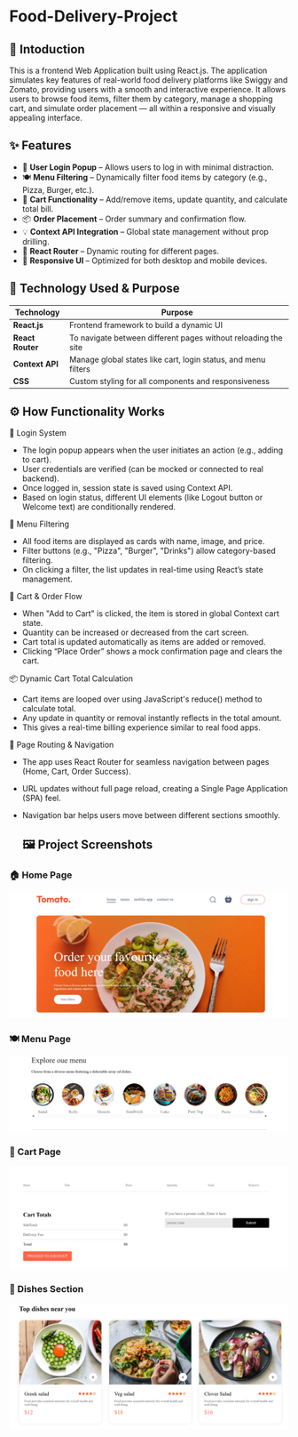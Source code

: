 # Food-Delivery-Project
##  📌 Intoduction 

This is a frontend Web Application built using React.js. The application simulates key features of real-world food delivery platforms like Swiggy and Zomato, providing users with a smooth and interactive experience. It allows users to browse food items, filter them by category, manage a shopping cart, and simulate order placement — all within a responsive and visually appealing interface.
## ✨ Features

- 🔐 **User Login Popup** – Allows users to log in with minimal distraction.
- 🍽️ **Menu Filtering** – Dynamically filter food items by category (e.g., Pizza, Burger, etc.).
- 🛒 **Cart Functionality** – Add/remove items, update quantity, and calculate total bill.
- 📦 **Order Placement** – Order summary and confirmation flow.
- 💡 **Context API Integration** – Global state management without prop drilling.
- 🔁 **React Router** – Dynamic routing for different pages.
- 📱 **Responsive UI** – Optimized for both desktop and mobile devices.

 ## 🧪 Technology Used & Purpose

| Technology        | Purpose                                                                 |
|-------------------|-------------------------------------------------------------------------|
| **React.js**      | Frontend framework to build a dynamic UI                                |                        |
| **React Router**  | To navigate between different pages without reloading the site          |
| **Context API**   | Manage global states like cart, login status, and menu filters          |
| **CSS**           | Custom styling for all components and responsiveness                    |

 ## ⚙️ How Functionality Works

🔐 Login System
- The login popup appears when the user initiates an action (e.g., adding to cart).
- User credentials are verified (can be mocked or connected to real backend).
- Once logged in, session state is saved using Context API.
- Based on login status, different UI elements (like Logout button or Welcome text) are conditionally rendered.

🍔 Menu Filtering
- All food items are displayed as cards with name, image, and price.
- Filter buttons (e.g., "Pizza", "Burger", "Drinks") allow category-based filtering.
- On clicking a filter, the list updates in real-time using React’s state management.

🛒 Cart & Order Flow
- When "Add to Cart" is clicked, the item is stored in global Context cart state.
- Quantity can be increased or decreased from the cart screen.
- Cart total is updated automatically as items are added or removed.
- Clicking “Place Order” shows a mock confirmation page and clears the cart.

📦 Dynamic Cart Total Calculation
- Cart items are looped over using JavaScript's reduce() method to calculate total.
- Any update in quantity or removal instantly reflects in the total amount.
- This gives a real-time billing experience similar to real food apps.

🚀 Page Routing & Navigation
- The app uses React Router for seamless navigation between pages (Home, Cart, Order Success).
- URL updates without full page reload, creating a Single Page Application (SPA) feel.
- Navigation bar helps users move between different sections smoothly.

  ## 🖼️ Project Screenshots

### 🏠 Home Page
![Home Page](ScreenShots/home.jpg)

### 🍽️ Menu Page
![Menu](ScreenShots/menu.png)

### 🛒 Cart Page
![Cart](ScreenShots/cart.png)

### 🍛 Dishes Section
![Dishes](ScreenShots/dishes.png)


